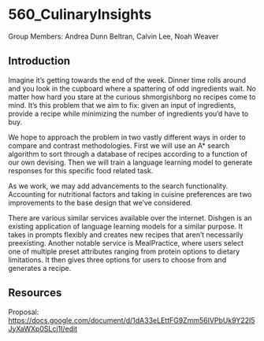 # 560_CulinaryInsights

Group Members: Andrea Dunn Beltran, Calvin Lee, Noah Weaver

## Introduction

Imagine it’s getting towards the end of the week. Dinner time rolls around and you look in the cupboard where a spattering of odd ingredients wait. No matter how hard you stare at the curious shmorgishborg no recipes come to mind. It’s this problem that we aim to fix: given an input of ingredients, provide a recipe while minimizing the number of ingredients you’d have to buy.

We hope to approach the problem in two vastly different ways in order to compare and contrast methodologies. First we will use an A* search algorithm to sort through a database of recipes according to a function of our own devising. Then we will train a language learning model to generate responses for this specific food related task.

As we work, we may add advancements to the search functionality. Accounting for nutritional factors and taking in cuisine preferences are two improvements to the base design that we’ve considered.

There are various similar services available over the internet. Dishgen is an existing application of language learning models for a similar purpose. It takes in prompts flexibly and creates new recipes that aren’t necessarily preexisting. Another notable service is MealPractice, where users select one of multiple preset attributes ranging from protein options to dietary limitations. It then gives three options for users to choose from and generates a recipe.

## Resources
Proposal: https://docs.google.com/document/d/1dA33eLEttFG9Zmm56IVPbUk9Y22I5JyXaWXp0SLcj1I/edit


